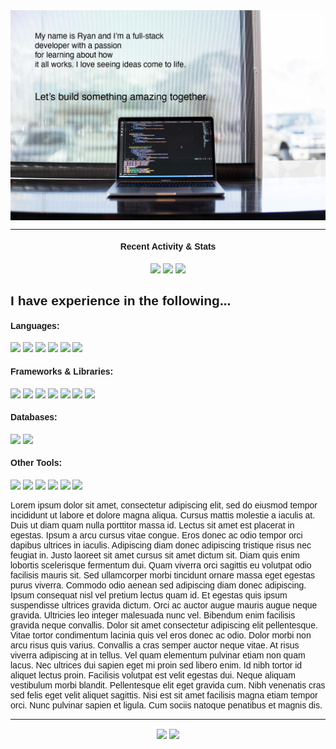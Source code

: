 <div class="big-container" style="font-family: 'Helvetica'">
    <div class="head-banner">
        <img src="banner-image-header.jpg" border=0 width="800" align="center">
    </div>
    <div class="info-badges">
        <hr>
        <h4 align="center">Recent Activity & Stats</h4>
        <div align="center">
            <img src="https://badges.pufler.dev/repos/ryan-bradshaw"/>
            <img src="https://badges.pufler.dev/commits/monthly/ryan-bradshaw"/>
            <img src="https://badges.pufler.dev/visits/ryan-bradshaw/ryan-bradshaw"/>
        </div>
    </div>
    <div class="main">
        <div class="technologies">
            <h2>I have experience in the following...</h2>
            <h4>Languages: </h4>
                <img src="https://img.shields.io/badge/HTML5-E34F26?style=for-the-badge&logo=html5&logoColor=white"/>
                <img src="https://img.shields.io/badge/CSS3-1572B6?style=for-the-badge&logo=css3&logoColor=white" />
                <img src="https://img.shields.io/badge/JavaScript-F7DF1E?style=for-the-badge&logo=javascript&logoColor=black"/>
                <img src="https://img.shields.io/badge/Python-3776AB?style=for-the-badge&logo=python&logoColor=white"/>
                <img src="https://img.shields.io/badge/Java-ED8B00?style=for-the-badge&logo=java&logoColor=white"/>
                <img src="https://img.shields.io/badge/PHP-777BB4?style=for-the-badge&logo=php&logoColor=white"/>
                <!-- <img src="https://img.shields.io/badge/Rust-000000?style=for-the-badge&logo=rust&logoColor=white"/> -->
                <!-- <img src="https://img.shields.io/badge/Solidity-e6e6e6?style=for-the-badge&logo=solidity&logoColor=black"/>-->
            <h4>Frameworks & Libraries: </h4>
                <img src="https://img.shields.io/badge/-Nodejs-white?style=for-the-badge&logo=Node.js"/>
                <img src="https://img.shields.io/badge/-React-212121?style=for-the-badge&logo=react"/>
                <img src="https://img.shields.io/badge/Wordpress-21759B?style=for-the-badge&logo=wordpress&logoColor=white"/>
                <img src="https://img.shields.io/badge/-Bootstrap-563D7C?style=for-the-badge&logo=bootstrap"/>
                <img src="https://img.shields.io/badge/-Express-22AE5A?style=for-the-badge&logo=express"/>
                <img src="https://img.shields.io/badge/Flask-000000?style=for-the-badge&logo=flask&logoColor=white"/>
                <img src="https://img.shields.io/badge/npm-CB3837?style=for-the-badge&logo=npm&logoColor=white"/>
                <!-- add badge for axios? -->
            <h4>Databases: </h4>
                <img src="https://img.shields.io/badge/-MySQL-DD8A00?style=for-the-badge&logo=mysql"/>
                <img src="https://img.shields.io/badge/-MongoDB-FFF?style=for-the-badge&logo=mongodb"/>
            <h4>Other Tools: </h4>
                <img src="https://img.shields.io/badge/-Spring-166E3A?style=for-the-badge&logo=spring"/>
                <img src="https://img.shields.io/badge/-VSCode-282A36?style=for-the-badge&logo=visualstudiocode"/>
                <img src="https://img.shields.io/badge/Postman-FF6C37?style=for-the-badge&logo=Postman&logoColor=white"/>
                <img src="https://img.shields.io/badge/-GitHub-0D1117?style=for-the-badge&logo=github"/>
                <img src="https://img.shields.io/badge/-Trello-095ED9?style=for-the-badge&logo=trello"/>
                <img src="https://img.shields.io/badge/-LeetCode-FFA116?style=for-the-badge&logo=LeetCode&logoColor=black"/>
        </div>
        <div class="bio">
            <p>
            Lorem ipsum dolor sit amet, consectetur adipiscing elit, sed do eiusmod tempor incididunt ut labore et dolore magna aliqua. Cursus mattis molestie a iaculis at. Duis ut diam quam nulla porttitor massa id. Lectus sit amet est placerat in egestas. Ipsum a arcu cursus vitae congue. Eros donec ac odio tempor orci dapibus ultrices in iaculis. Adipiscing diam donec adipiscing tristique risus nec feugiat in. Justo laoreet sit amet cursus sit amet dictum sit. Diam quis enim lobortis scelerisque fermentum dui. Quam viverra orci sagittis eu volutpat odio facilisis mauris sit. Sed ullamcorper morbi tincidunt ornare massa eget egestas purus viverra. Commodo odio aenean sed adipiscing diam donec adipiscing. Ipsum consequat nisl vel pretium lectus quam id. Et egestas quis ipsum suspendisse ultrices gravida dictum. Orci ac auctor augue mauris augue neque gravida. Ultricies leo integer malesuada nunc vel.
            Bibendum enim facilisis gravida neque convallis. Dolor sit amet consectetur adipiscing elit pellentesque. Vitae tortor condimentum lacinia quis vel eros donec ac odio. Dolor morbi non arcu risus quis varius. Convallis a cras semper auctor neque vitae. At risus viverra adipiscing at in tellus. Vel quam elementum pulvinar etiam non quam lacus. Nec ultrices dui sapien eget mi proin sed libero enim. Id nibh tortor id aliquet lectus proin. Facilisis volutpat est velit egestas dui. Neque aliquam vestibulum morbi blandit. Pellentesque elit eget gravida cum. Nibh venenatis cras sed felis eget velit aliquet sagittis. Nisi est sit amet facilisis magna etiam tempor orci. Nunc pulvinar sapien et ligula. Cum sociis natoque penatibus et magnis dis.
            </p>
        </div>
    </div>
    <hr>
    <div class="github-stats">
        <p align="center">
        <img align="center" src="https://github-readme-stats.vercel.app/api?username=ryan-bradshaw&show_icons=true&theme=algolia&line_height=33">
        <img align="center" src="https://github-readme-stats.vercel.app/api/top-langs/?username=ryan-bradshaw&theme=algolia&hide=html,css&line_height=40">
        </p>
    </div>
</div>
